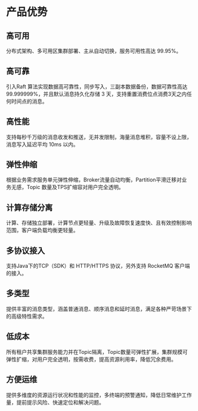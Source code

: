 # 产品优势

## 高可用

分布式架构、多可用区集群部署、主从自动切换，服务可用性高达 99.95%。

## 高可靠

引入Raft 算法实现数据高可靠性，同步写入，三副本数据备份，数据可靠性高达 99.999999%，并且默认消息持久化存储 3 天，支持重置消费位点消费3天之内任何时间点的消息。

## 高性能

支持每秒千万级的消息收发和推送，无并发限制，海量消息堆积，容量不设上限，消息写入延迟平均 10ms 以内。

## 弹性伸缩

根据业务需求服务单元弹性伸缩，Broker流量自动均衡，Partition平滑迁移对业务无感，Topic 数量及TPS扩缩容对用户完全透明。

## 计算存储分离

计算、存储独立部署，计算节点更轻量、升级及故障恢复速度快、且有效控制影响范围，客户端负载均衡更轻量。

## 多协议接入

支持Java下的TCP（SDK）和 HTTP/HTTPS 协议，另外支持 RocketMQ 客户端的接入。

## 多类型

提供丰富的消息类型，涵盖普通消息、顺序消息和延时消息，满足各种严苛场景下的高级特性需求。

## 低成本

所有租户共享集群服务能力并在Topic隔离，Topic数量可弹性扩展，集群规模可弹性扩缩，对用户完全透明，按需收费，提高资源利用率，降低冗余费用。

## 方便运维

提供多维度的资源运行状况和性能的监控，多终端的预警通知，降低日常维护工作量，提前提示风险、快速定位和解决问题。


